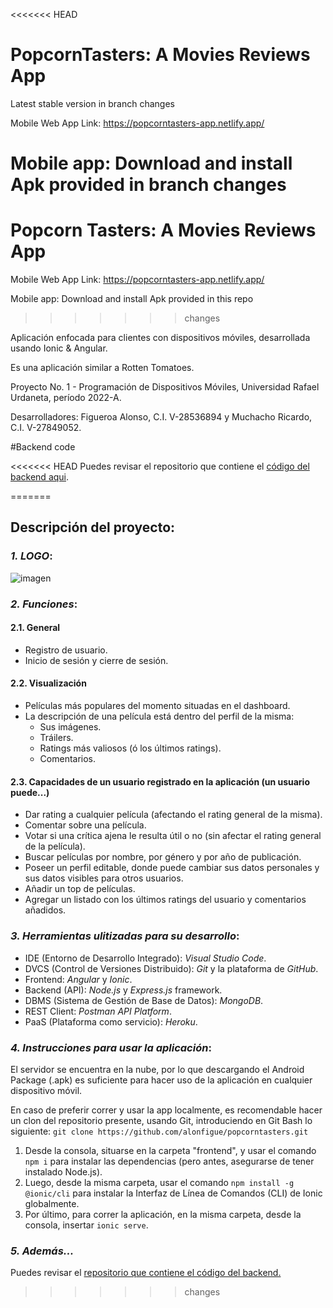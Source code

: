 <<<<<<< HEAD
# PopcornTasters: A Movies Reviews App

Latest stable version in branch changes

Mobile Web App Link: https://popcorntasters-app.netlify.app/

Mobile app: Download and install Apk provided in branch changes
=======
# Popcorn Tasters: A Movies Reviews App
Mobile Web App Link: https://popcorntasters-app.netlify.app/

Mobile app: Download and install Apk provided in this repo
>>>>>>> changes

Aplicación enfocada para clientes con dispositivos móviles, desarrollada usando Ionic & Angular.

Es una aplicación similar a Rotten Tomatoes.

Proyecto No. 1 - Programación de Dispositivos Móviles, Universidad Rafael Urdaneta, período 2022-A.

Desarrolladores: Figueroa Alonso, C.I. V-28536894 y Muchacho Ricardo, C.I. V-27849052.

#Backend code

<<<<<<< HEAD
Puedes revisar el repositorio que contiene el [código del backend aqui](https://github.com/RicardoMuchacho/popcorntasters-api).


=======
## **Descripción del proyecto:**


### *1. LOGO*:
![imagen](https://user-images.githubusercontent.com/65868683/163551114-aa726afe-529e-441a-abb9-77df2651df59.png)


### *2. Funciones*:
#### 2.1. General
- Registro de usuario.
- Inicio de sesión y cierre de sesión.
 
#### 2.2. Visualización
- Películas más populares del momento situadas en el dashboard.
- La descripción de una película está dentro del perfil de la misma:
    - Sus imágenes.
    - Tráilers.
    - Ratings más valiosos (ó los últimos ratings).
    - Comentarios.			
                    
#### 2.3. Capacidades de un usuario registrado en la aplicación (un usuario puede...)
 - Dar rating a cualquier película (afectando el rating general de la misma).
 - Comentar sobre una película.
 - Votar si una crítica ajena le resulta útil o no (sin afectar el rating general de la película).
 - Buscar películas por nombre, por género y por año de publicación.
 - Poseer un perfil editable, donde puede cambiar sus datos personales y sus datos visibles para otros usuarios.
 - Añadir un top de películas.
 - Agregar un listado con los últimos ratings del usuario y comentarios añadidos.


### *3. Herramientas ulitizadas para su desarrollo*:
 - IDE (Entorno de Desarrollo Integrado): *Visual Studio Code*.
 - DVCS (Control de Versiones Distribuido): *Git* y la plataforma de *GitHub*.
 - Frontend: *Angular* y *Ionic*.
 - Backend (API): *Node.js* y *Express.js* framework.
 - DBMS (Sistema de Gestión de Base de Datos): *MongoDB*.
 - REST Client: *Postman API Platform*.
 - PaaS (Plataforma como servicio): *Heroku*.


### *4. Instrucciones para usar la aplicación*:
 El servidor se encuentra en la nube, por lo que descargando el Android Package (.apk) es suficiente para hacer uso de la aplicación en cualquier dispositivo móvil.

 En caso de preferir correr y usar la app localmente, es recomendable hacer un clon del repositorio presente, usando Git, introduciendo en Git Bash lo siguiente: 
 `git clone https://github.com/alonfigue/popcorntasters.git`

 1. Desde la consola, situarse en la carpeta "frontend", y usar el comando `npm i` para instalar las dependencias (pero antes, asegurarse de tener instalado Node.js).
 2. Luego, desde la misma carpeta, usar el comando `npm install -g @ionic/cli` para instalar la Interfaz de Línea de Comandos (CLI) de Ionic globalmente.
 3. Por último, para correr la aplicación, en la misma carpeta, desde la consola, insertar `ionic serve`.


### *5. Además...*
Puedes revisar el [repositorio que contiene el código del backend.](https://github.com/RicardoMuchacho/popcorntasters-api)
>>>>>>> changes
